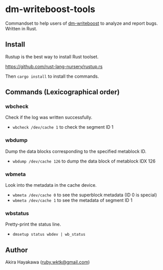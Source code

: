 # dm-writeboost-tools

Commandset to help users of [dm-writeboost](https://github.com/akiradeveloper/dm-writeboost)
to analyze and report bugs. Written in Rust. 

## Install

Rustup is the best way to install Rust toolset.

https://github.com/rust-lang-nursery/rustup.rs

Then `cargo install` to install the commands.

## Commands (Lexicographical order)

### wbcheck

Check if the log was written successfully.

* `wbcheck /dev/cache 1` to check the segment ID 1

### wbdump

Dump the data blocks corresponding to the specified metablock ID.

* `wbdump /dev/cache 126` to dump the data block of metablock IDX 126

### wbmeta

Look into the metadata in the cache device.

* `wbmeta /dev/cache 0` to see the superblock metadata (ID 0 is special)
* `wbmeta /dev/cache 1` to see the metadata of segment ID 1

### wbstatus

Pretty-print the status line.

* `dmsetup status wbdev | wb_status`

## Author

Akira Hayakawa (ruby.wktk@gmail.com)
